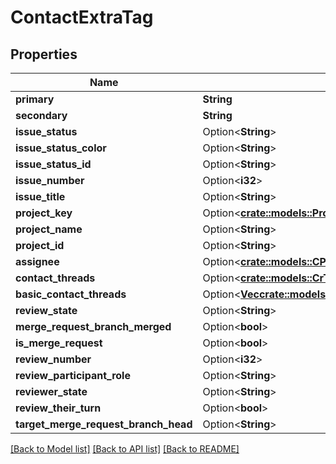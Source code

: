 # ContactExtraTag

## Properties

Name | Type | Description | Notes
------------ | ------------- | ------------- | -------------
**primary** | **String** |  | 
**secondary** | **String** |  | 
**issue_status** | Option<**String**> |  | [optional]
**issue_status_color** | Option<**String**> |  | [optional]
**issue_status_id** | Option<**String**> |  | [optional]
**issue_number** | Option<**i32**> |  | [optional]
**issue_title** | Option<**String**> |  | [optional]
**project_key** | Option<[**crate::models::ProjectKey**](ProjectKey.md)> |  | [optional]
**project_name** | Option<**String**> |  | [optional]
**project_id** | Option<**String**> |  | [optional]
**assignee** | Option<[**crate::models::CPrincipal**](CPrincipal.md)> |  | [optional]
**contact_threads** | Option<[**crate::models::CrThreadContactsRecord**](CRThreadContactsRecord.md)> |  | [optional]
**basic_contact_threads** | Option<[**Vec<crate::models::BasicThreadContactsRecord>**](BasicThreadContactsRecord.md)> |  | [optional]
**review_state** | Option<**String**> |  | [optional]
**merge_request_branch_merged** | Option<**bool**> |  | [optional]
**is_merge_request** | Option<**bool**> |  | [optional]
**review_number** | Option<**i32**> |  | [optional]
**review_participant_role** | Option<**String**> |  | [optional]
**reviewer_state** | Option<**String**> |  | [optional]
**review_their_turn** | Option<**bool**> |  | [optional]
**target_merge_request_branch_head** | Option<**String**> |  | [optional]

[[Back to Model list]](../README.md#documentation-for-models) [[Back to API list]](../README.md#documentation-for-api-endpoints) [[Back to README]](../README.md)


